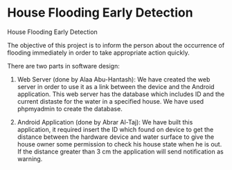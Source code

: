 # House Flooding Early Detection
House Flooding Early Detection

The objective of this project is to inform the person about the occurrence of flooding immediately in order to take appropriate action quickly.

There are two parts in software design:
1. Web Server (done by Alaa Abu-Hantash):
We have created the web server in order to use it as a link between the device and the Android application. This web server has the database which includes ID and the current distaste for the water in a specified house. We have used phpmyadmin to create the database.

2. Android Application (done by Abrar Al-Taj):
We have built this application, it required insert the ID which found on device to get the distance between the hardware device and water surface to give the house owner some permission to check his house state when he is out. If the distance greater than 3 cm the application will send notification as warning.
